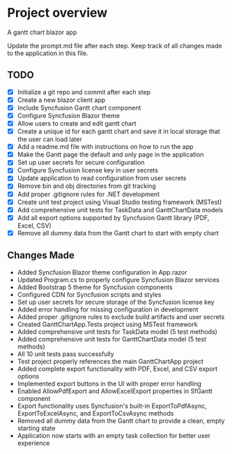 # Project overview
A gantt chart blazor app

Update the prompt.md file after each step.
Keep track of all changes made to the application in this file. 

## TODO 
- [x] Initialize a git repo and commit after each step
- [x] Create a new blazor client app
- [x] Include Syncfusion Gantt chart component
- [x] Configure Syncfusion Blazor theme
- [x] Allow users to create and edit gantt chart
- [x] Create a unique id for each gantt chart and save it in local storage that the user can load later
- [x] Add a readme.md file with instructions on how to run the app
- [x] Make the Gantt page the default and only page in the application
- [x] Set up user secrets for secure configuration
- [x] Configure Syncfusion license key in user secrets
- [x] Update application to read configuration from user secrets
- [x] Remove bin and obj directories from git tracking
- [x] Add proper .gitignore rules for .NET development
- [x] Create unit test project using Visual Studio testing framework (MSTest)
- [x] Add comprehensive unit tests for TaskData and GanttChartData models
- [x] Add all export options supported by Syncfusion Gantt library (PDF, Excel, CSV)
- [x] Remove all dummy data from the Gantt chart to start with empty chart

## Changes Made
- Added Syncfusion Blazor theme configuration in App.razor
- Updated Program.cs to properly configure Syncfusion Blazor services
- Added Bootstrap 5 theme for Syncfusion components
- Configured CDN for Syncfusion scripts and styles
- Set up user secrets for secure storage of the Syncfusion license key
- Added error handling for missing configuration in development
- Added proper .gitignore rules to exclude build artifacts and user secrets
- Created GanttChartApp.Tests project using MSTest framework
- Added comprehensive unit tests for TaskData model (5 test methods)
- Added comprehensive unit tests for GanttChartData model (5 test methods)
- All 10 unit tests pass successfully
- Test project properly references the main GanttChartApp project
- Added complete export functionality with PDF, Excel, and CSV export options
- Implemented export buttons in the UI with proper error handling
- Enabled AllowPdfExport and AllowExcelExport properties in SfGantt component
- Export functionality uses Syncfusion's built-in ExportToPdfAsync, ExportToExcelAsync, and ExportToCsvAsync methods
- Removed all dummy data from the Gantt chart to provide a clean, empty starting state
- Application now starts with an empty task collection for better user experience